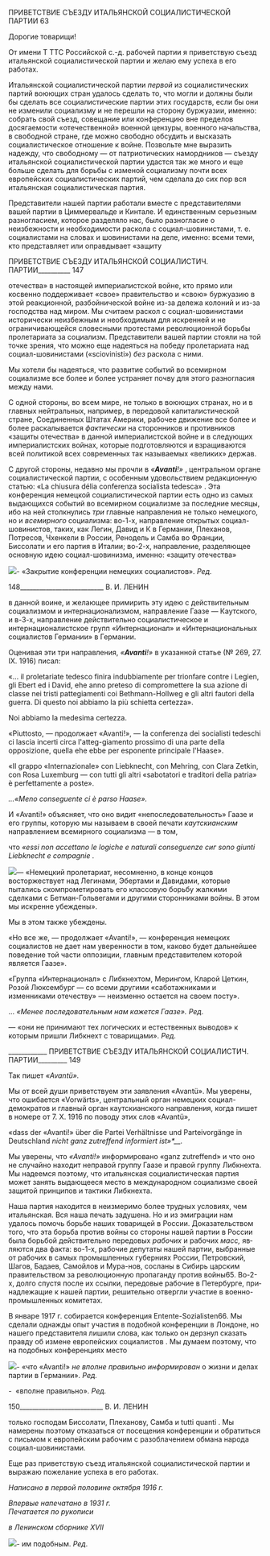 ПРИВЕТСТВИЕ СЪЕЗДУ ИТАЛЬЯНСКОЙ СОЦИАЛИСТИЧЕСКОЙ ПАРТИИ 63

Дорогие товарищи!

От имени Τ TTC Российской с.-д. рабочей партии я приветствую съезд итальянской со­циалистической партии и желаю ему успеха в его работах.

Итальянской социалистической партии _первой_ из социалистических партий воюю­щих стран удалось сделать то, что могли и должны были бы сделать все социалистиче­ские партии этих государств, если бы они не изменили социализму и не перешли на сторону буржуазии, именно: собрать свой съезд, совещание или конференцию вне пре­делов досягаемости «отечественной» военной цензуры, военного начальства, в свобод­ной стране, где можно свободно обсудить и высказать социалистическое отношение к войне. Позвольте мне выразить надежду, что свободному — от патриотических на­мордников — съезду итальянской социалистической партии удастся так же много и еще больше сделать для борьбы с изменой социализму почти всех европейских социа­листических партий, чем сделала до сих пор вся итальянская социалистическая партия.

Представители нашей партии работали вместе с представителями вашей партии в Циммервальде и Кинтале. И единственным серьезным разногласием, которое разделяло нас, было разногласие о неизбежности и необходимости раскола с социал-шовинистами, т. е. социалистами на словах и шовинистами на деле, именно: всеми те­ми, кто представляет или оправдывает «защиту

  

ПРИВЕТСТВИЕ СЪЕЗДУ ИТАЛЬЯНСКОЙ СОЦИАЛИСТИЧ. ПАРТИИ__________ 147

отечества» в настоящей империалистской войне, кто прямо или косвенно поддерживает «свое» правительство и «свою» буржуазию в этой реакционной, разбойнической войне из-за дележа колоний и из-за господства над миром. Мы считаем раскол с социал-шовинистами исторически неизбежным и необходимым для искренней и не ограничи­вающейся словесными протестами революционной борьбы пролетариата за социализм. Представители вашей партии стояли на той точке зрения, что можно еще надеяться на победу пролетариата над социал-шовинистами («sciovinisti») _без_ раскола с ними.

Мы хотели бы надеяться, что развитие событий во всемирном социализме все более и более устраняет почву для этого разногласия между нами.

С одной стороны, во всем мире, не только в воюющих странах, но и в главных ней­тральных, например, в передовой капиталистической стране, Соединенных Штатах Америки, рабочее движение все более и более раскалывается _фактически_ на сторонни­ков и противников «защиты отечества» в данной империалистской войне и в следую­щих империалистских войнах, которые подготовляются и взращиваются всей полити­кой всех современных так называемых «великих» держав.

С другой стороны, недавно мы прочли в _«__Avanti__!»_ , центральном органе социали­стической партии, с особенным удовольствием редакционную статью: «La chiusura délia conferenza socialista tedesca» . Эта конференция немецкой социалистической пар­тии есть одно из самых выдающихся событий во всемирном социализме за последние месяцы, ибо на ней столкнулись _три_ главные направления не только немецкого, но и _всемирного_ социализма: во-1-х, направление открытых социал-шовинистов, таких, как Легин, Давид и К в Германии, Плеханов, Потресов, Чхенкели в России, Ренодель и Самба во Франции, Биссолати и его партия в Италии; во-2-х, направление, разделяю­щее основную идею социал-шовинизма, именно: «защиту отечества»

![](file:///C:/Users/bot32/AppData/Local/Temp/msohtmlclip1/01/clip_image001.png)- «Закрытие конференции немецких социалистов». _Ред._

  

148__________________________ В. И. ЛЕНИН

в данной воине, и желающее примирить эту идею с действительным социализмом и ин­тернационализмом, направление Гаазе — Каутского, и в-3-х, направление действитель­но социалистическое и интернационалистское групп «Интернационал» и «Интернацио­нальных социалистов Германии» в Германии.

Оценивая эти три направления, _«__Avanti__!»_ в указанной статье (№ 269, 27. IX. 1916) писал:

«... il proletariate tedesco finira indubbiamente per trionfare contre i Legien, gli Ebert ed i David, ehe anno preteso di compromettere la sua azione di classe nei tristi pattegiamenti coi Bethmann-Hollweg e gli altri fautori della guerra. Di questo noi abbiamo la più schietta certezza».

Noi abbiamo la medesima certezza.

«Piuttosto, — продолжает «Avanti!», — la conferenza dei socialisti tedeschi ci lascia incerti circa l'atteg-giamento prossimo di una parte della opposizione, quella ehe ebbe per esponente principale l'Haase».

«II grappo «Internazionale» con Liebknecht, con Mehring, con Clara Zetkin, con Rosa Luxemburg — con tutti gli altri «sabotatori e traditori della patria» è perfettamente a poste».

_...«Meno conseguente_ _ci è_ _parso Haase»._

И «Avanti!» объясняет, что оно видит «непоследовательность» Гаазе и его группы, которую мы называем в своей печати _каутскианским_ направлением всемирного социа­лизма — в том,

что _«essi non accettano le logiche e naturali conseguenze_ _сиг_ _sono_ _giunti Liebknecht_ _e compagnie_ _._

![](file:///C:/Users/bot32/AppData/Local/Temp/msohtmlclip1/01/clip_image001.png)— «Немецкий пролетариат, несомненно, в конце концов восторжествует над Легинами, Эбертами и Давидами, которые пытались скомпрометировать его классовую борьбу жалкими сделками с Бетман-Гольвегами и другими сторонниками войны. В этом мы искренне убеждены».

Мы в этом также убеждены.

«Но все же, — продолжает «Avanti!», — конференция немецких социалистов не дает нам уверенности в том, каково будет дальнейшее поведение той части оппозиции, главным представителем которой явля­ется Гаазе».

«Группа «Интернационал» с Либкнехтом, Мерингом, Кларой Цеткин, Розой Люксембург — со всеми другими «саботажниками и изменниками отечеству» — неизменно остается на своем посту».

... _«Менее последовательным нам кажется Гаазе». Ред._

— «они не принимают тех логических и естественных выводов» к которым пришли Либкнехт с то­варищами». _Ред._

  

____________ ПРИВЕТСТВИЕ СЪЕЗДУ ИТАЛЬЯНСКОЙ СОЦИАЛИСТИЧ. ПАРТИИ_________ 149

Так пишет _«Avantü»._

Мы от всей души приветствуем эти заявления «Avantü». Мы уверены, что ошибается «Vorwärts», центральный орган немецких социал-демократов и главный орган каутски­анского направления, когда пишет в номере от 7. X. 1916 по поводу этих слов «Avantü»,

«dass der «Avanti!» über die Partei Verhältnisse und Parteivorgänge in Deutschland _nicht ganz zutreffend informiert ist»*__._

Мы уверены, что _«Avanti!»_ информировано «ganz zutreffend» и что оно не случайно находит неправой группу Гаазе и правой группу Либкнехта. Мы надеемся поэтому, что итальянская социалистическая партия может занять выдающееся место в международ­ном социализме своей защитой принципов и тактики Либкнехта.

Наша партия находится в неизмеримо более трудных условиях, чем итальянская. Вся наша печать задушена. Но и из эмиграции нам удалось помочь борьбе наших товари­щей в России. Доказательством того, что эта борьба против войны со стороны нашей партии в России была борьбой действительно передовых _рабочих_ и рабочих _масс,_ яв­ляются два факта: во-1-х, рабочие депутаты нашей партии, выбранные от рабочих в са­мых промышленных губерниях России, Петровский, Шагов, Бадаев, Самойлов и Мура-нов, сосланы в Сибирь царским правительством за революционную пропаганду против войны65. Во-2-х, долго спустя после их ссылки, передовые рабочие в Петербурге, при­надлежащие к нашей партии, решительно отвергли участие в военно-промышленных комитетах.

В январе 1917 г. собирается конференция Entente-Sozialisten66. Мы сделали однажды опыт участия в подобной конференции в Лондоне, но нашего представителя лишили слова, как только он дерзнул сказать правду об измене европейских социалистов . Мы думаем поэтому, что на подобных конференциях место

![](file:///C:/Users/bot32/AppData/Local/Temp/msohtmlclip1/01/clip_image002.png)- «что «Avanti!» _не вполне правильно информирован_ о жизни и делах партии в Германии». _Ред._

_-_  «вполне правильно». _Ред._

  

150__________________________ В. И. ЛЕНИН

только господам Биссолати, Плеханову, Самба и tutti quanti . Мы намерены поэтому отказаться от посещения конференции и обратиться с письмом к европейским рабочим с разоблачением обмана народа социал-шовинистами.

Еще раз приветствую съезд итальянской социалистической партии и выражаю поже­лание успеха в его работах.

_Написано в первой половине_ _октября 1916 г._

_Впервые напечатано в 1931 г.                                                              Печатается по рукописи_

_в Ленинском сборнике_ _XVII_

![](file:///C:/Users/bot32/AppData/Local/Temp/msohtmlclip1/01/clip_image001.png)_-_ им подобным. _Ред._